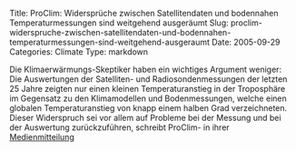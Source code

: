 Title: ProClim: Widersprüche zwischen Satellitendaten und bodennahen Temperaturmessungen sind weitgehend ausgeräumt
Slug: proclim-widerspruche-zwischen-satellitendaten-und-bodennahen-temperaturmessungen-sind-weitgehend-ausgeraumt
Date: 2005-09-29
Categories: Climate
Type: markdown

Die Klimaerwärmungs-Skeptiker haben ein wichtiges Argument weniger: Die Auswertungen der Satelliten- und Radiosondenmessungen der letzten 25 Jahre zeigten nur einen kleinen Temperaturanstieg in der Troposphäre im Gegensatz zu den Klimamodellen und Bodenmessungen, welche einen globalen Temperaturanstieg von knapp einem halben Grad verzeichneten. Dieser Widerspruch sei vor allem auf Probleme bei der Messung und bei der Auswertung zurückzuführen, schreibt ProClim- in ihrer <a href="http://fm.proclim.ch/FMPro?-db=news.fp5&amp;-format=news%2fnewsdetail.html&amp;-lay=web&amp;-sortfield=NewsDatum&amp;-sortorder=descend&amp;OneMonth=yes&amp;flag=proclim&amp;-max=2147483647&amp;-recid=33308&amp;-find=">Medienmitteilung</a>
